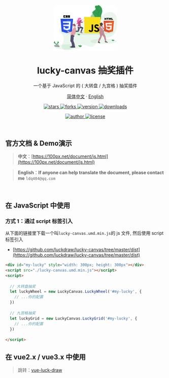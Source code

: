 
<div align="center">
  <img src="./web.svg" width="200" alt="logo" />
  <h1>lucky-canvas 抽奖插件</h1>
  <p>一个基于 JavaScript 的 ( 大转盘 / 九宫格 ) 抽奖插件</p>
  <p class="hidden">
    <a href="https://github.com/luckdraw/lucky-canvas#readme">简体中文</a>
    ·
    <a href="https://github.com/luckdraw/lucky-canvas/tree/master/en">English</a>
  </p>
  <p>
    <a href="https://github.com/LuckDraw/lucky-canvas/stargazers" target="_black">
      <img src="https://img.shields.io/github/stars/luckdraw/lucky-canvas?color=%23ffca28&logo=github&style=flat-square" alt="stars" />
    </a>
    <a href="https://github.com/luckdraw/lucky-canvas/network/members" target="_black">
      <img src="https://img.shields.io/github/forks/luckdraw/lucky-canvas?color=%23ffca28&logo=github&style=flat-square" alt="forks" />
    </a>
    <a href="https://www.npmjs.com/package/lucky-canvas" target="_black">
      <img src="https://img.shields.io/github/package-json/v/luckdraw/lucky-canvas?color=%23ffca28&logo=npm&style=flat-square" alt="version" />
    </a>
    <a href="https://www.npmjs.com/package/lucky-canvas" target="_black">
      <img src="https://img.shields.io/npm/dm/lucky-canvas?color=%23ffca28&logo=npm&style=flat-square" alt="downloads" />
    </a>
  </p>
  <p>
    <a href="https://github.com/buuing" target="_black">
      <img src="https://img.shields.io/badge/Author-%20buuing%20-7289da.svg?&logo=github&style=flat-square" alt="author" />
    </a>
    <a href="https://github.com/luckdraw/lucky-canvas/blob/master/LICENSE" target="_black">
      <img src="https://img.shields.io/github/license/luckdraw/lucky-canvas?color=%232dce89&logo=github&style=flat-square" alt="license" />
    </a>
  </p>
</div>

<br />

## 官方文档 & Demo演示

> **中文**：[https://100px.net/document/js.html](https://100px.net/document/js.html)  

> **English**：**If anyone can help translate the document, please contact me** `ldq404@qq.com`

<br />

## 在 JavaScript 中使用

### 方式 1：通过 script 标签引入

从下面的链接里下载一个叫`lucky-canvas.umd.min.js`的 js 文件, 然后使用 script 标签引入

- [https://github.com/luckdraw/lucky-canvas/tree/master/dist](https://github.com/luckdraw/lucky-canvas/tree/master/dist)

```html
<div id="my-lucky" style="width: 300px; height: 300px"></div>
<script src="./lucky-canvas.umd.min.js"></script>
<script>

  // 大转盘抽奖
  let luckyWheel = new LuckyCanvas.LuckyWheel('#my-lucky', {
    // ...你的配置
  })
  
  // 九宫格抽奖
  let luckyGrid = new LuckyCanvas.LuckyGrid('#my-lucky', {
    // ...你的配置
  })

</script>
```

## 在 vue2.x / vue3.x 中使用

> 跳转：[vue-luck-draw](https://github.com/luckdraw/vue-luck-draw#readme)
